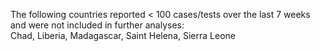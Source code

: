 The following countries reported < 100 cases/tests over the last 7 weeks and were not included in further analyses:<br>Chad, Liberia, Madagascar, Saint Helena, Sierra Leone
<br>
